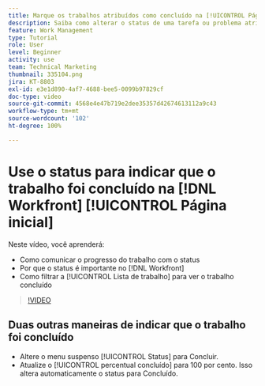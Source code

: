 ```yaml
---
title: Marque os trabalhos atribuídos como concluído na [!UICONTROL Página inicial]
description: Saiba como alterar o status de uma tarefa ou problema atribuído para indicar que foi concluído usando a [!UICONTROL Lista de trabalho]. Em seguida, filtre a lista para ver apenas os trabalhos concluídos.
feature: Work Management
type: Tutorial
role: User
level: Beginner
activity: use
team: Technical Marketing
thumbnail: 335104.png
jira: KT-8803
exl-id: e3e1d890-4af7-4688-bee5-0099b97829cf
doc-type: video
source-git-commit: 4568e4e47b719e2dee35357d42674613112a9c43
workflow-type: tm+mt
source-wordcount: '102'
ht-degree: 100%

---
```


# Use o status para indicar que o trabalho foi concluído na [!DNL Workfront] [!UICONTROL Página inicial]

Neste vídeo, você aprenderá:

* Como comunicar o progresso do trabalho com o status
* Por que o status é importante no [!DNL  Workfront]
* Como filtrar a [!UICONTROL Lista de trabalho] para ver o trabalho concluído

>[!VIDEO](https://video.tv.adobe.com/v/335104/?quality=12&learn=on&enablevpops)


## Duas outras maneiras de indicar que o trabalho foi concluído

* Altere o menu suspenso [!UICONTROL Status] para Concluir.
* Atualize o [!UICONTROL percentual concluído] para 100 por cento. Isso altera automaticamente o status para Concluído.

<!--
learn more URLs
-->

